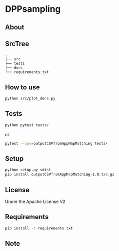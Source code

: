 # DPPsampling
## About


## SrcTree
```shell
.
├── src
├── tests
├── docs
└── requirements.txt
```


## How to use
```bash
python src/plot_dens.py
```



##  Tests
```bash
python pytest tests/
```

or

```bash
pytest --cov=outputCSVfromAppMapMatching tests/
```

##  Setup
```bash
python setup.py sdist
pip install outputCSVfromAppMapMatching-1.0.tar.gz
```

## License
Under the Apache License V2

##  Requirements
```bash
pip install -r requirements.txt
```

## Note
